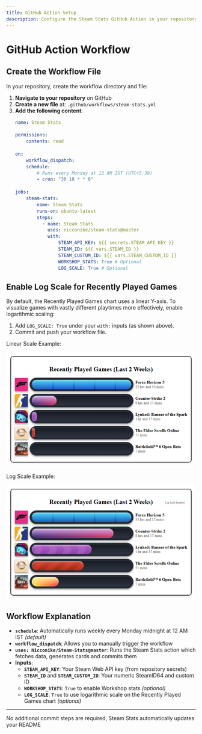 ```yaml
---
title: GitHub Action Setup
description: Configure the Steam Stats GitHub Action in your repository
---
```


# GitHub Action Workflow

## Create the Workflow File

In your repository, create the workflow directory and file:

1. **Navigate to your repository** on GitHub
2. **Create a new file** at: `.github/workflows/steam-stats.yml`
3. **Add the following content**:
    ```yml
    name: Steam Stats

    permissions:
        contents: read

    on:
        workflow_dispatch:
        schedule:
            # Runs every Monday at 12 AM IST (UTC+5:30)
            - cron: "30 18 * * 0"

    jobs:
        steam-stats:
            name: Steam Stats
            runs-on: ubuntu-latest
            steps:
              - name: Steam Stats
                uses: nicconike/steam-stats@master
                with:
                    STEAM_API_KEY: ${{ secrets.STEAM_API_KEY }}
                    STEAM_ID: ${{ vars.STEAM_ID }}
                    STEAM_CUSTOM_ID: ${{ vars.STEAM_CUSTOM_ID }}
                    WORKSHOP_STATS: True # Optional
                    LOG_SCALE: True # Optional
    ```

## Enable Log Scale for Recently Played Games

By default, the Recently Played Games chart uses a linear Y-axis. To visualize games with vastly different playtimes more effectively, enable logarithmic scaling:

1. Add `LOG_SCALE: True` under your `with:` inputs (as shown above).
2. Commit and push your workflow file.

Linear Scale Example:

![Linear Scale Example](../assets/recently_played_games(linear).png)

Log Scale Example:

![Log Scale Example](../assets/recently_played_games(log).png)

## Workflow Explanation

- **`schedule`**: Automatically runs weekly every Monday midnight at 12 AM IST *(default)*
- **`workflow_dispatch`**: Allows you to manually trigger the workflow
- **`uses: Nicconike/Steam-Stats@master`**: Runs the Steam Stats action which fetches data, generates cards and commits them
- **Inputs**:
    - **`STEAM_API_KEY`**: Your Steam Web API key (from repository secrets)
    - **`STEAM_ID`** and **`STEAM_CUSTOM_ID`**: Your numeric SteamID64 and custom ID
    - **`WORKSHOP_STATS`**: `True` to enable Workshop stats *(optional)*
    - **`LOG_SCALE`**: `True` to use logarithmic scale on the Recently Played Games chart *(optional)*
---

No additional commit steps are required, Steam Stats automatically updates your README
